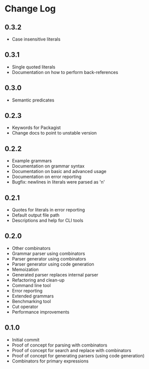 Change Log
==========

0.3.2
-----

 - Case insensitive literals

0.3.1
-----

 - Single quoted literals
 - Documentation on how to perform back-references

0.3.0
-----

 - Semantic predicates

0.2.3
-----

 - Keywords for Packagist
 - Change docs to point to unstable version

0.2.2
-----

 - Example grammars
 - Documentation on grammar syntax
 - Documentation on basic and advanced usage
 - Documentation on error reporting
 - Bugfix: newlines in literals were parsed as 'n'

0.2.1
-----

 - Quotes for literals in error reporting
 - Default output file path
 - Descriptions and help for CLI tools

0.2.0
-----

 - Other combinators
 - Grammar parser using combinators
 - Parser generator using combinators
 - Parser generator using code generation
 - Memoization
 - Generated parser replaces internal parser
 - Refactoring and clean-up
 - Command line tool
 - Error reporting
 - Extended grammars
 - Benchmarking tool
 - Cut operator
 - Performance improvements

0.1.0
-----

 - Initial commit
 - Proof of concept for parsing with combinators
 - Proof of concept for search and replace with combinators
 - Proof of concept for generating parsers (using code generation)
 - Combinators for primary expressions

